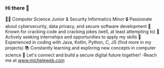 ### Hi there 👋


👨‍💻 Computer Science Junior & Security Informatics Minor
🔒 Passionate about cybersecurity, data privacy, and secure software development
🤣 Known for cracking code and cracking jokes (well, at least attempting to)
🚀 Actively seeking internships and opportunities to apply my skills
🌟 Experienced in coding with Java, Kotlin, Python, C, JS (find more in my projects)
📚 Constantly learning and exploring new concepts in computer science
🔗 Let's connect and build a secure digital future together!
-Reach me at www.micheleweb.com
